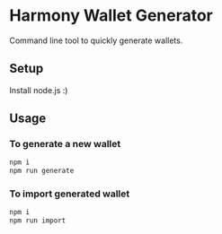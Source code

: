 # Harmony Wallet Generator
Command line tool to quickly generate wallets.

## Setup

Install node.js :)

## Usage

### To generate a new wallet

```bash
npm i
npm run generate
```

### To import generated wallet

```bash
npm i
npm run import
```

